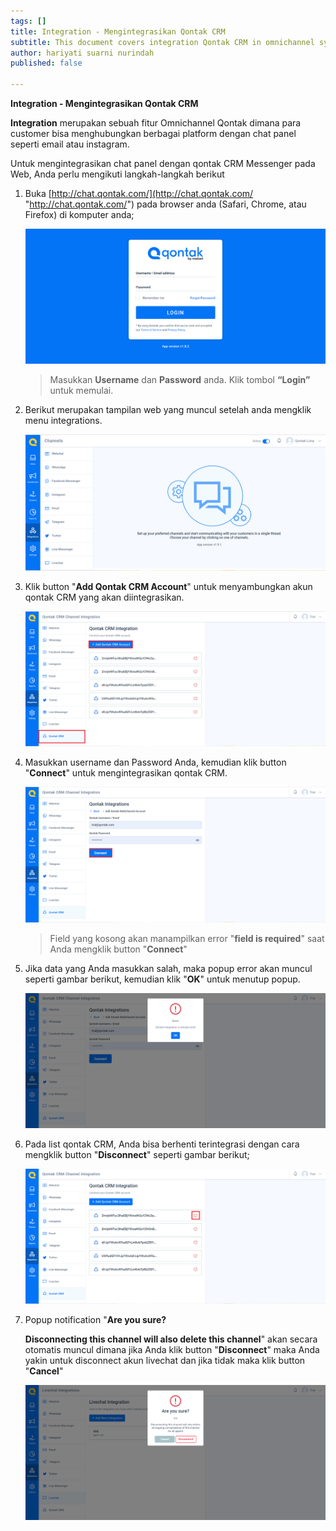 ```yaml
---
tags: []
title: Integration - Mengintegrasikan Qontak CRM
subtitle: This document covers integration Qontak CRM in omnichannel system
author: hariyati suarni nurindah
published: false

---
```

**Integration - Mengintegrasikan Qontak CRM**

**Integration** merupakan sebuah fitur Omnichannel Qontak dimana para customer bisa menghubungkan berbagai platform dengan chat panel seperti email atau instagram.

Untuk mengintegrasikan chat panel dengan qontak CRM Messenger pada Web, Anda perlu mengikuti langkah-langkah berikut

1. Buka [http://chat.qontak.com/](http://chat.qontak.com/ "http://chat.qontak.com/") pada browser anda (Safari, Chrome, atau Firefox) di komputer anda;

   ![](/uploads/login-qontak-c.png)

   > Masukkan **Username** dan **Password** anda. Klik tombol **“Login”** untuk memulai.
2. Berikut merupakan tampilan web yang muncul setelah anda mengklik menu integrations.

   ![](/uploads/integrasi.PNG)
3. Klik button "**Add Qontak CRM Account**" untuk menyambungkan akun qontak CRM yang akan diintegrasikan.

   ![](/uploads/qontakcrm1.PNG)
4. Masukkan username dan Password Anda, kemudian klik button "**Connect**" untuk mengintegrasikan qontak CRM.

   ![](/uploads/qontakcrm2.PNG)

   > Field yang kosong akan manampilkan error "**field is required**" saat Anda mengklik button "**Connect**"
5. Jika data yang Anda masukkan salah, maka popup error akan muncul seperti gambar berikut, kemudian klik "**OK**" untuk menutup popup.

   ![](/uploads/qontakcrm3.PNG)
6. Pada list qontak CRM, Anda bisa berhenti terintegrasi dengan cara mengklik button "**Disconnect**" seperti gambar berikut;

   ![](/uploads/qontakcrm4.PNG)
7. Popup notification "**Are you sure?**

   **Disconnecting this channel will also delete this channel**" akan secara otomatis muncul dimana jika Anda klik button "**Disconnect**" maka Anda yakin untuk disconnect akun livechat dan jika tidak maka klik button "**Cancel**"

   ![](/uploads/livechat4.PNG)